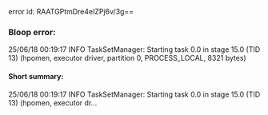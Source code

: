 error id: RAATGPtmDre4eIZPj6v/3g==
### Bloop error:

25/06/18 00:19:17 INFO TaskSetManager: Starting task 0.0 in stage 15.0 (TID 13) (hpomen, executor driver, partition 0, PROCESS_LOCAL, 8321 bytes)
#### Short summary: 

25/06/18 00:19:17 INFO TaskSetManager: Starting task 0.0 in stage 15.0 (TID 13) (hpomen, executor dr...